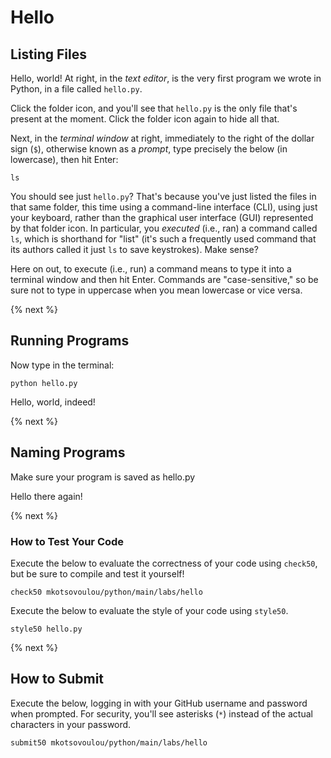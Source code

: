 # Hello

## Listing Files

Hello, world! At right, in the *text editor*, is the very first program we wrote in Python, in a file called `hello.py`.

Click the folder icon, and you'll see that `hello.py` is the only file that's present at the moment. Click the folder icon again to hide all that.

Next, in the *terminal window* at right, immediately to the right of the dollar sign (`$`), otherwise known as a *prompt*, type precisely the below (in lowercase), then hit Enter:

```
ls
```

You should see just `hello.py`? That's because you've just listed the files in that same folder, this time using a command-line interface (CLI), using just your keyboard, rather than the graphical user interface (GUI) represented by that folder icon. In particular, you *executed* (i.e., ran) a command called `ls`, which is shorthand for "list" (it's such a frequently used command that its authors called it just `ls` to save keystrokes). Make sense?

Here on out, to execute (i.e., run) a command means to type it into a terminal window and then hit Enter. Commands are "case-sensitive," so be sure not to type in uppercase when you mean lowercase or vice versa.

{% next %}

## Running Programs

Now type in the terminal:
```
python hello.py
```

Hello, world, indeed!

{% next %}

## Naming Programs
Make sure your program is saved as hello.py

Hello there again!

{% next %}


### How to Test Your Code

Execute the below to evaluate the correctness of your code using `check50`, but be sure to compile and test it yourself!

```
check50 mkotsovoulou/python/main/labs/hello
```

Execute the below to evaluate the style of your code using `style50`.

```
style50 hello.py
```

{% next %}

## How to Submit

Execute the below, logging in with your GitHub username and password when prompted. For security, you'll see asterisks (`*`) instead of the actual characters in your password.

```
submit50 mkotsovoulou/python/main/labs/hello
```
